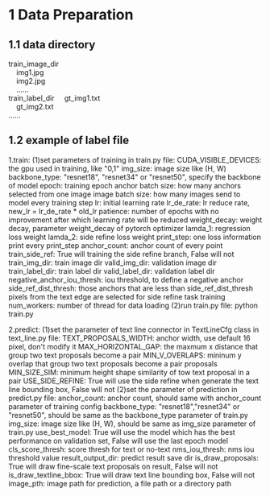 # 1 Data Preparation  
## 1.1 data directory  
train_image_dir  
&nbsp;&nbsp;&nbsp;&nbsp;img1.jpg  
&nbsp;&nbsp;&nbsp;&nbsp;img2.jpg  
&nbsp;&nbsp;&nbsp;&nbsp;......  
train_label_dir
&nbsp;&nbsp;&nbsp;&nbsp;gt_img1.txt  
&nbsp;&nbsp;&nbsp;&nbsp;gt_img2.txt  
    ......  
## 1.2 example of label file
1.train:
    (1)set parameters of training in train.py file:
    CUDA_VISIBLE_DEVICES: the gpu used in training, like "0,1"
    img_size: image size like (H, W)
    backbone_type: "resnet18", "resnet34" or "resnet50", specify the backbone of model
    epoch: training epoch
    anchor batch size: how many anchors selected from one image
    image batch size: how many images send to model every training step
    lr: initial learning rate
    lr_de_rate: lr reduce rate, new_lr = lr_de_rate * old_lr
    patience: number of epochs with no improvement after which learning rate will be reduced
    weight_decay: weight decay, parameter weight_decay of pytorch optimizer
    lamda_1: regression loss weight
    lamda_2: side refine loss weight
    print_step: one loss information print every print_step
    anchor_count: anchor count of every point
    train_side_ref: True will training the side refine branch, False will not
    train_img_dir: train image dir
    valid_img_dir: validation image dir
    train_label_dir: train label dir
    valid_label_dir: validation label dir
    negative_anchor_iou_thresh: iou threshold, to define a negative anchor
    side_ref_dist_thresh: those anchors that are less than side_ref_dist_thresh pixels from the text edge are selected for side refine task training
    num_workers: number of thread for data loading
    (2)run train.py file:
    python train.py

2.predict:
    (1)set the parameter of text line connector in TextLineCfg class in text_line.py file:
    TEXT_PROPOSALS_WIDTH: anchor width, use default 16 pixel, don't modify it
    MAX_HORIZONTAL_GAP: the maxmum x distance that group two text proposals become a pair
    MIN_V_OVERLAPS: mininum y overlap that group two text proposals become a pair proposals
    MIN_SIZE_SIM: minimum height shape similarity of tow text proposal in a pair
    USE_SIDE_REFINE: True will use the side refine when generate the text line bounding box, False will not
    (2)set the parameter of prediction in predict.py file:
    anchor_count: anchor count, should same with anchor_count parameter of training config
    backbone_type: "resnet18","resnet34" or "resnet50", should be same as the backbone_type parameter of train.py
    img_size: image size like (H, W), should be same as img_size parameter of train.py
    use_best_model: True will use the model which has the best performance on validation set, False will use the last epoch model
    cls_score_thresh: score thresh for text or no-text
    nms_iou_thresh: nms iou threshold value
    result_output_dir: predict result save dir
    is_draw_proposals: True will draw fine-scale text proposals on result, False will not
    is_draw_textline_bbox: True will draw text line bounding box, False will not
    image_pth: image path for prediction, a file path or a directory path
